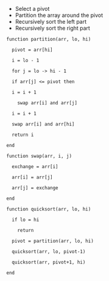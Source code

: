 - Select a pivot
- Partition the array around the pivot
- Recursively sort the left part
- Recursively sort the right part

```
function partition(arr, lo, hi)

  pivot = arr[hi]

  i = lo - 1

  for j = lo -> hi - 1

  if arr[j] <= pivot then

  i = i + 1

    swap arr[i] and arr[j]

  i = i + 1

  swap arr[i] and arr[hi]

  return i

end
```

```
function swap(arr, i, j)

  exchange = arr[i]

  arr[i] = arr[j]

  arr[j] = exchange

end
```

```
function quicksort(arr, lo, hi)

  if lo = hi

    return

  pivot = partition(arr, lo, hi)

  quicksort(arr, lo, pivot-1)

  quicksort(arr, pivot+1, hi)

end
```

